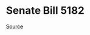 # Senate Bill 5182

[Source](http://lawfilesext.leg.wa.gov/biennium/2023-24/Pdf/Bills/Senate%20Bills/5182.pdf)
